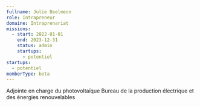 ```yaml
---
fullname: Julie Beelmeon
role: Intrapreneur
domaine: Intraprenariat
missions:
  - start: 2022-01-01
    end: 2023-12-31
    status: admin
    startups:
      - potentiel
startups:
  - potentiel
memberType: beta
---
```

Adjointe en charge du photovoltaïque Bureau de la production électrique et des énergies renouvelables